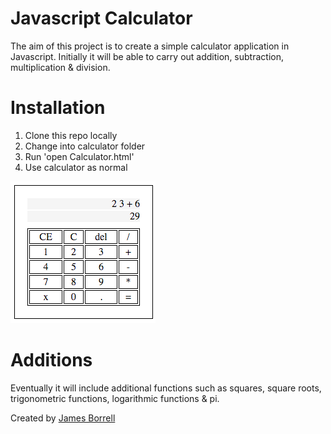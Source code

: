 Javascript Calculator
===============

The aim of this project is to create a simple calculator application in Javascript. Initially it will be able to carry out addition, subtraction, multiplication & division.

Installation
=========

1. Clone this repo locally
2. Change into calculator folder
3. Run 'open Calculator.html'
4. Use calculator as normal

<img src="images/calc.png">

Additions
=======
Eventually it will include additional functions such as squares, square roots, trigonometric functions, logarithmic functions & pi.


Created by [James Borrell](https://github.com/JBorrell)
